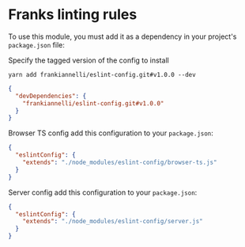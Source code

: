 # Franks linting rules

To use this module, you must add it as a dependency in your project's `package.json` file:

Specify the tagged version of the config to install

`yarn add frankiannelli/eslint-config.git#v1.0.0 --dev`

```json
{
  "devDependencies": {
    "frankiannelli/eslint-config.git#v1.0.0"
  }
}
```

Browser TS config add this configuration to your `package.json`:

```json
{
  "eslintConfig": {
    "extends": "./node_modules/eslint-config/browser-ts.js"
  }
}
```

Server config add this configuration to your `package.json`:

```json
{
  "eslintConfig": {
    "extends": "./node_modules/eslint-config/server.js"
  }
}
```
